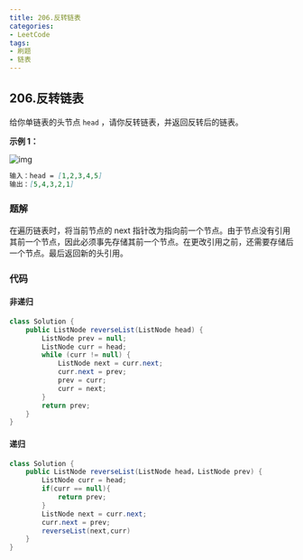 ```yaml
---
title: 206.反转链表
categories:
- LeetCode
tags:
- 刷题
- 链表
---
```


## 206.反转链表

给你单链表的头节点 `head` ，请你反转链表，并返回反转后的链表。

**示例 1：**

![img](/img/LeetCode/rev1ex1.jpg)

```markdown
输入：head = [1,2,3,4,5]
输出：[5,4,3,2,1]
```

### 题解

在遍历链表时，将当前节点的 next 指针改为指向前一个节点。由于节点没有引用其前一个节点，因此必须事先存储其前一个节点。在更改引用之前，还需要存储后一个节点。最后返回新的头引用。

### 代码

#### 非递归

```java
class Solution {
    public ListNode reverseList(ListNode head) {
        ListNode prev = null;
        ListNode curr = head;
        while (curr != null) {
            ListNode next = curr.next;
            curr.next = prev;
            prev = curr;
            curr = next;
        }
        return prev;
    }
}
```

#### 递归

```java
class Solution {
    public ListNode reverseList(ListNode head，ListNode prev) {
        ListNode curr = head;
        if(curr == null){
            return prev;
        }
        ListNode next = curr.next;
        curr.next = prev;
        reverseList(next,curr)
    }
}
```

